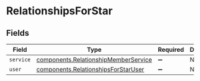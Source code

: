 # RelationshipsForStar


## Fields

| Field                                                                                    | Type                                                                                     | Required                                                                                 | Description                                                                              |
| ---------------------------------------------------------------------------------------- | ---------------------------------------------------------------------------------------- | ---------------------------------------------------------------------------------------- | ---------------------------------------------------------------------------------------- |
| `service`                                                                                | [components.RelationshipMemberService](../../models/shared/relationshipmemberservice.md) | :heavy_minus_sign:                                                                       | N/A                                                                                      |
| `user`                                                                                   | [components.RelationshipsForStarUser](../../models/shared/relationshipsforstaruser.md)   | :heavy_minus_sign:                                                                       | N/A                                                                                      |